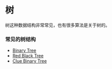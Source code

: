 # 树

树这种数据结构非常常见，也有很多算法是关于树的。

### 常见的树结构

- [Binary Tree](https://github.com/conghuaicai/cs-skill-tree/blob/master/data%20structures%20and%20algorithms/tree/Binary%20Tree.md)
- [Red Black Tree](https://github.com/conghuaicai/cs-skill-tree/blob/master/data%20structures%20and%20algorithms/tree/Red-Black%20Tree.md)
- [Clue Binary Tree](https://github.com/conghuaicai/cs-skill-tree/blob/master/data%20structures%20and%20algorithms/tree/Clue%20Tree.md)

